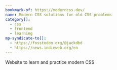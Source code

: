 ```yaml
---
bookmark-of: https://moderncss.dev/
name: Modern CSS solutions for old CSS problems
category[]:
  - css
  - frontend
  - learning
mp-syndicate-to[]:
  - https://fosstodon.org/@jackdbd
  - https://news.indieweb.org/en
---
```


Website to learn and practice modern CSS